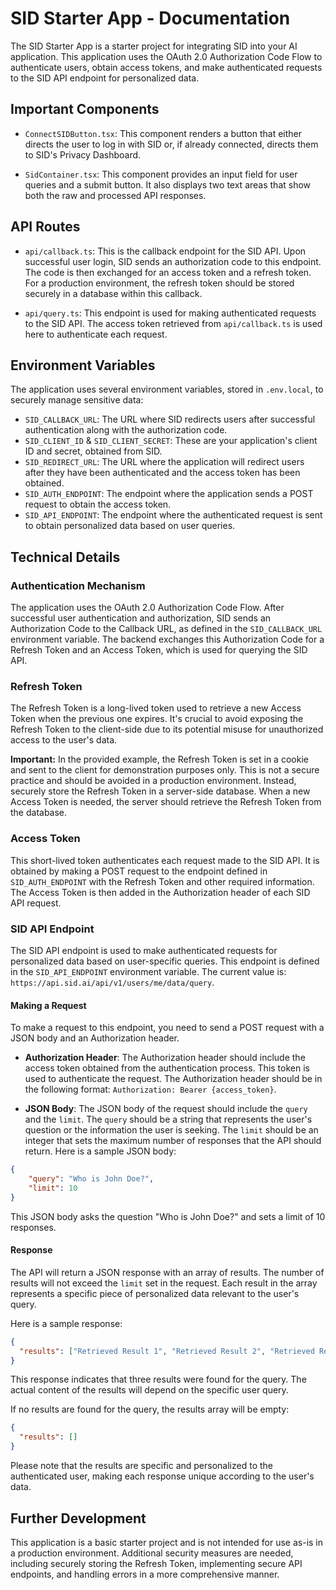 # SID Starter App - Documentation

The SID Starter App is a starter project for integrating SID into your AI application. This application uses the OAuth 2.0 Authorization Code Flow to authenticate users, obtain access tokens, and make authenticated requests to the SID API endpoint for personalized data.

## Important Components

- `ConnectSIDButton.tsx`: This component renders a button that either directs the user to log in with SID or, if already connected, directs them to SID's Privacy Dashboard.

- `SidContainer.tsx`: This component provides an input field for user queries and a submit button. It also displays two text areas that show both the raw and processed API responses.

## API Routes

- `api/callback.ts`: This is the callback endpoint for the SID API. Upon successful user login, SID sends an authorization code to this endpoint. The code is then exchanged for an access token and a refresh token. For a production environment, the refresh token should be stored securely in a database within this callback.

- `api/query.ts`: This endpoint is used for making authenticated requests to the SID API. The access token retrieved from `api/callback.ts` is used here to authenticate each request.

## Environment Variables

The application uses several environment variables, stored in `.env.local`, to securely manage sensitive data:

- `SID_CALLBACK_URL`: The URL where SID redirects users after successful authentication along with the authorization code.
- `SID_CLIENT_ID` & `SID_CLIENT_SECRET`: These are your application's client ID and secret, obtained from SID.
- `SID_REDIRECT_URL`: The URL where the application will redirect users after they have been authenticated and the access token has been obtained.
- `SID_AUTH_ENDPOINT`: The endpoint where the application sends a POST request to obtain the access token.
- `SID_API_ENDPOINT`: The endpoint where the authenticated request is sent to obtain personalized data based on user queries.

## Technical Details

### Authentication Mechanism

The application uses the OAuth 2.0 Authorization Code Flow. After successful user authentication and authorization, SID sends an Authorization Code to the Callback URL, as defined in the `SID_CALLBACK_URL` environment variable. The backend exchanges this Authorization Code for a Refresh Token and an Access Token, which is used for querying the SID API.

### Refresh Token

The Refresh Token is a long-lived token used to retrieve a new Access Token when the previous one expires. It's crucial to avoid exposing the Refresh Token to the client-side due to its potential misuse for unauthorized access to the user's data.

**Important:** In the provided example, the Refresh Token is set in a cookie and sent to the client for demonstration purposes only. This is not a secure practice and should be avoided in a production environment. Instead, securely store the Refresh Token in a server-side database. When a new Access Token is needed, the server should retrieve the Refresh Token from the database.

### Access Token

This short-lived token authenticates each request made to the SID API. It is obtained by making a POST request to the endpoint defined in `SID_AUTH_ENDPOINT` with the Refresh Token and other required information. The Access Token is then added in the Authorization header of each SID API request.

### SID API Endpoint

The SID API endpoint is used to make authenticated requests for personalized data based on user-specific queries. This endpoint is defined in the `SID_API_ENDPOINT` environment variable. The current value is: `https://api.sid.ai/api/v1/users/me/data/query`.

#### Making a Request

To make a request to this endpoint, you need to send a POST request with a JSON body and an Authorization header.

- **Authorization Header**: The Authorization header should include the access token obtained from the authentication process. This token is used to authenticate the request. The Authorization header should be in the following format: `Authorization: Bearer {access_token}`.

- **JSON Body**: The JSON body of the request should include the `query` and the `limit`. The `query` should be a string that represents the user's question or the information the user is seeking. The `limit` should be an integer that sets the maximum number of responses that the API should return. Here is a sample JSON body:

```json
{
    "query": "Who is John Doe?",
    "limit": 10
}
```

This JSON body asks the question "Who is John Doe?" and sets a limit of 10 responses.

#### Response

The API will return a JSON response with an array of results. The number of results will not exceed the `limit` set in the request. Each result in the array represents a specific piece of personalized data relevant to the user's query.

Here is a sample response:

```json
{
  "results": ["Retrieved Result 1", "Retrieved Result 2", "Retrieved Result 3"]
}
```
This response indicates that three results were found for the query. The actual content of the results will depend on the specific user query.

If no results are found for the query, the results array will be empty:

```json
{
  "results": []
}
```

Please note that the results are specific and personalized to the authenticated user, making each response unique according to the user's data.

## Further Development

This application is a basic starter project and is not intended for use as-is in a production environment. Additional security measures are needed, including securely storing the Refresh Token, implementing secure API endpoints, and handling errors in a more comprehensive manner.